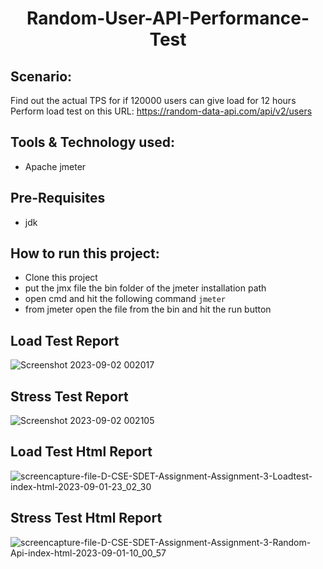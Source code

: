 # <div align=center>Random-User-API-Performance-Test</div>

## Scenario: 
Find out the actual TPS for if 120000 users can give load for 12 hours
Perform load test on this URL: https://random-data-api.com/api/v2/users

## Tools & Technology used:
- Apache jmeter

## Pre-Requisites
- jdk


## How to run this project:
- Clone this project
- put the jmx file the bin folder of the jmeter installation path
- open cmd and hit the following command  ```jmeter```
- from jmeter open the file from the bin and hit the run button

## Load Test Report
![Screenshot 2023-09-02 002017](https://github.com/Shaishab10/Random-User-API-Performance-Test/assets/54171379/f01a803d-9853-4d47-a201-de4ef2a7aa35)


## Stress Test Report
![Screenshot 2023-09-02 002105](https://github.com/Shaishab10/Random-User-API-Performance-Test/assets/54171379/e6f93400-062b-4a02-a057-51220d28efa2)


## Load Test Html Report
![screencapture-file-D-CSE-SDET-Assignment-Assignment-3-Loadtest-index-html-2023-09-01-23_02_30](https://github.com/Shaishab10/Random-User-API-Performance-Test/assets/54171379/758c682d-6d0b-455b-b571-e78770661976)


## Stress Test Html Report
![screencapture-file-D-CSE-SDET-Assignment-Assignment-3-Random-Api-index-html-2023-09-01-10_00_57](https://github.com/Shaishab10/Random-User-API-Performance-Test/assets/54171379/ce5ec627-184b-428f-a86e-18c4e999fdcd)
